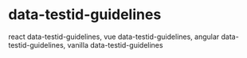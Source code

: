 # data-testid-guidelines
react data-testid-guidelines, vue data-testid-guidelines, angular data-testid-guidelines, vanilla data-testid-guidelines
